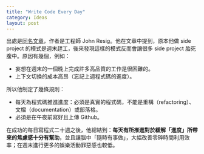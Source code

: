 ```yaml
---
title: "Write Code Every Day"
category: Ideas
layout: post
---
```


出處是[同名文章](https://johnresig.com/blog/write-code-every-day/)，作者是工程師 John Resig。他在文章中提到，原本他做 side project 的模式是週末趕工，後來發現這樣的模式反而會讓很多 side project 胎死腹中。原因有幾個，例如：

- 妄想在週末的一個晚上完成許多高品質的工作是很困難的。
- 上下文切換的成本高昂（忘記上週程式碼的進度）。

所以他制定了幾條規則：

- 每天為程式碼推進進度：必須是真實的程式碼，不能是重構（refactoring）、文檔（documentation）或部落格。
- 必須是在午夜前寫好且上傳 Github。

在成功的每日寫程式二十週之後，他總結到：**每天有所推進對於緩解「進度」所帶來的焦慮感十分有幫助**，並且讓腦中「隨時有事做」，大幅改善零碎時間利用效率；在週末進行更多的娛樂活動罪惡感也較低。

